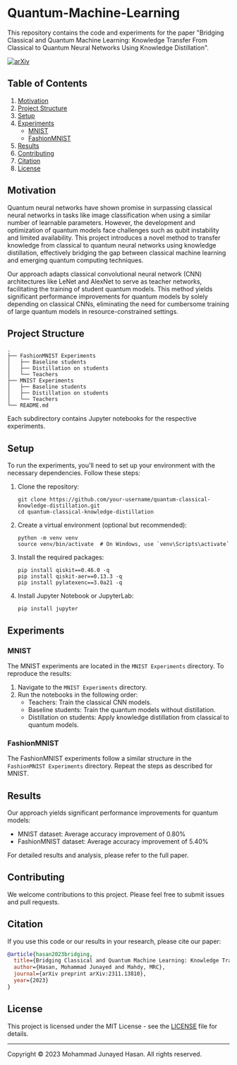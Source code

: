 # Quantum-Machine-Learning

This repository contains the code and experiments for the paper "Bridging Classical and Quantum Machine Learning: Knowledge Transfer From Classical to Quantum Neural Networks Using Knowledge Distillation".

[![arXiv](https://img.shields.io/badge/arXiv-2311.13810-b31b1b.svg)](https://arxiv.org/abs/2311.13810)

## Table of Contents

1. [Motivation](#motivation)
2. [Project Structure](#project-structure)
3. [Setup](#setup)
4. [Experiments](#experiments)
   - [MNIST](#mnist)
   - [FashionMNIST](#fashionmnist)
5. [Results](#results)
6. [Contributing](#contributing)
7. [Citation](#citation)
8. [License](#license)

## Motivation

Quantum neural networks have shown promise in surpassing classical neural networks in tasks like image classification when using a similar number of learnable parameters. However, the development and optimization of quantum models face challenges such as qubit instability and limited availability. This project introduces a novel method to transfer knowledge from classical to quantum neural networks using knowledge distillation, effectively bridging the gap between classical machine learning and emerging quantum computing techniques.

Our approach adapts classical convolutional neural network (CNN) architectures like LeNet and AlexNet to serve as teacher networks, facilitating the training of student quantum models. This method yields significant performance improvements for quantum models by solely depending on classical CNNs, eliminating the need for cumbersome training of large quantum models in resource-constrained settings.

## Project Structure

```
.
├── FashionMNIST Experiments
│   ├── Baseline students
│   ├── Distillation on students
│   └── Teachers
├── MNIST Experiments
│   ├── Baseline students
│   ├── Distillation on students
│   └── Teachers
└── README.md
```

Each subdirectory contains Jupyter notebooks for the respective experiments.

## Setup

To run the experiments, you'll need to set up your environment with the necessary dependencies. Follow these steps:

1. Clone the repository:
   ```
   git clone https://github.com/your-username/quantum-classical-knowledge-distillation.git
   cd quantum-classical-knowledge-distillation
   ```

2. Create a virtual environment (optional but recommended):
   ```
   python -m venv venv
   source venv/bin/activate  # On Windows, use `venv\Scripts\activate`
   ```

3. Install the required packages:
   ```
   pip install qiskit==0.46.0 -q
   pip install qiskit-aer==0.13.3 -q
   pip install pylatexenc==3.0a21 -q
   ```


4. Install Jupyter Notebook or JupyterLab:
   ```
   pip install jupyter
   ```

## Experiments

### MNIST

The MNIST experiments are located in the `MNIST Experiments` directory. To reproduce the results:

1. Navigate to the `MNIST Experiments` directory.
2. Run the notebooks in the following order:
   - Teachers: Train the classical CNN models.
   - Baseline students: Train the quantum models without distillation.
   - Distillation on students: Apply knowledge distillation from classical to quantum models.

### FashionMNIST

The FashionMNIST experiments follow a similar structure in the `FashionMNIST Experiments` directory. Repeat the steps as described for MNIST.

## Results

Our approach yields significant performance improvements for quantum models:

- MNIST dataset: Average accuracy improvement of 0.80%
- FashionMNIST dataset: Average accuracy improvement of 5.40%

For detailed results and analysis, please refer to the full paper.

## Contributing

We welcome contributions to this project. Please feel free to submit issues and pull requests.

## Citation

If you use this code or our results in your research, please cite our paper:

```bibtex
@article{hasan2023bridging,
  title={Bridging Classical and Quantum Machine Learning: Knowledge Transfer From Classical to Quantum Neural Networks Using Knowledge Distillation},
  author={Hasan, Mohammad Junayed and Mahdy, MRC},
  journal={arXiv preprint arXiv:2311.13810},
  year={2023}
}
```

## License

This project is licensed under the MIT License - see the [LICENSE](LICENSE) file for details.

---

Copyright © 2023 Mohammad Junayed Hasan. All rights reserved.
